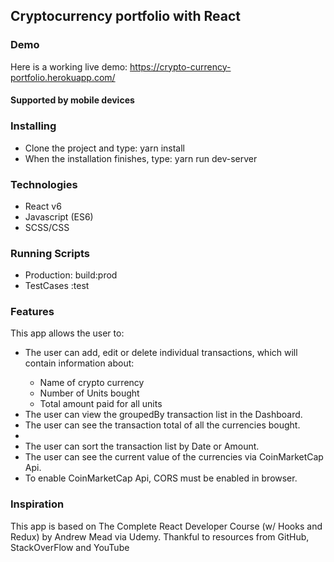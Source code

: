 <h2>Cryptocurrency portfolio with React</h2>

<h3> Demo </h3>

Here is a working live demo: https://crypto-currency-portfolio.herokuapp.com/

<h4>Supported by mobile devices </h4>

<h3>Installing</h3>
<ul>
<li>
Clone the project and type: yarn install </li>
<li>
When the installation finishes, type: yarn run dev-server
</li>
</ul>

<h3>Technologies</h3>
<ul>
<li>React v6</li>
<li> Javascript (ES6)</li>
<li>SCSS/CSS</li>
</ul>

<h3>Running Scripts</h3>
<ul>
<li>Production: build:prod</li>
<li>TestCases :test</li>
</ul>

<h3>Features </h3>
This app allows the user to:

<ul>

<li>The user can add, edit or delete individual transactions, which will contain information about:</li>
<ul>
<li>Name of crypto currency</li>
<li>Number of Units bought</li>
<li>Total amount paid for all units</li>
</ul>

<li>The user can view the groupedBy transaction list in the Dashboard.</li>
<li>The user can see the transaction total of all the currencies bought.<li>
<li>The user can sort the transaction list by Date or Amount.</li>
<li>The user can see the current value of the currencies via CoinMarketCap Api.</li>
<li>To enable CoinMarketCap Api, CORS must be enabled in browser.</li>
</ul>

<h3>Inspiration </h3>

This app is based on The Complete React Developer Course (w/ Hooks and Redux) by Andrew Mead via Udemy.
Thankful to resources from GitHub, StackOverFlow and YouTube
